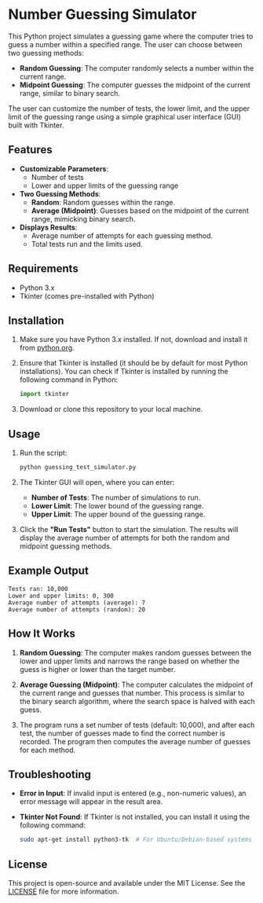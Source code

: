 # Number Guessing Simulator

This Python project simulates a guessing game where the computer tries to guess a number within a specified range. The
user can choose between two guessing methods:

- **Random Guessing**: The computer randomly selects a number within the current range.
- **Midpoint Guessing**: The computer guesses the midpoint of the current range, similar to binary search.

The user can customize the number of tests, the lower limit, and the upper limit of the guessing range using a simple
graphical user interface (GUI) built with Tkinter.

## Features

- **Customizable Parameters**:
    - Number of tests
    - Lower and upper limits of the guessing range
- **Two Guessing Methods**:
    - **Random**: Random guesses within the range.
    - **Average (Midpoint)**: Guesses based on the midpoint of the current range, mimicking binary search.
- **Displays Results**:
    - Average number of attempts for each guessing method.
    - Total tests run and the limits used.

## Requirements

- Python 3.x
- Tkinter (comes pre-installed with Python)

## Installation

1. Make sure you have Python 3.x installed. If not, download and install it
   from [python.org](https://www.python.org/downloads/).

2. Ensure that Tkinter is installed (it should be by default for most Python installations). You can check if Tkinter is
   installed by running the following command in Python:
   ```python
   import tkinter
   ```

3. Download or clone this repository to your local machine.

## Usage

1. Run the script:
   ```bash
   python guessing_test_simulator.py
   ```

2. The Tkinter GUI will open, where you can enter:
    - **Number of Tests**: The number of simulations to run.
    - **Lower Limit**: The lower bound of the guessing range.
    - **Upper Limit**: The upper bound of the guessing range.

3. Click the **"Run Tests"** button to start the simulation. The results will display the average number of attempts for
   both the random and midpoint guessing methods.

## Example Output

```
Tests ran: 10,000
Lower and upper limits: 0, 300
Average number of attempts (average): 7
Average number of attempts (random): 20
```

## How It Works

1. **Random Guessing**: The computer makes random guesses between the lower and upper limits and narrows the range based
   on whether the guess is higher or lower than the target number.

2. **Average Guessing (Midpoint)**: The computer calculates the midpoint of the current range and guesses that number.
   This process is similar to the binary search algorithm, where the search space is halved with each guess.

3. The program runs a set number of tests (default: 10,000), and after each test, the number of guesses made to find the
   correct number is recorded. The program then computes the average number of guesses for each method.

## Troubleshooting

- **Error in Input**: If invalid input is entered (e.g., non-numeric values), an error message will appear in the result
  area.

- **Tkinter Not Found**: If Tkinter is not installed, you can install it using the following command:
  ```bash
  sudo apt-get install python3-tk  # For Ubuntu/Debian-based systems
  ```

## License

This project is open-source and available under the MIT License. See the [LICENSE](LICENSE) file for more information.
